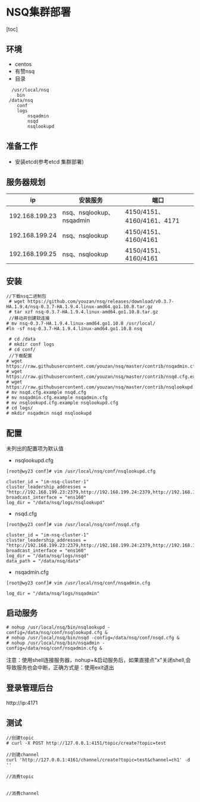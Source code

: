 # NSQ集群部署
[toc]

## 环境

* centos
* 有赞nsq
* 目录
```
  /usr/local/nsq
    bin
 /data/nsq
    conf
    logs
        nsqadmin 
        nsqd 
        nsqlookupd
```

## 准备工作
* 安装etcd(参考etcd 集群部署)


## 服务器规划
ip | 安装服务|端口
---|---|---
192.168.199.23 | nsq、nsqlookup、nsqadmin | 4150/4151、4160/4161、4171
192.168.199.24 | nsq、nsqlookup | 4150/4151、4160/4161
192.168.199.25 | nsq、nsqlookup | 4150/4151、4160/4161



## 安装

```
//下载nsq二进制包
 # wget https://github.com/youzan/nsq/releases/download/v0.3.7-HA.1.9.4/nsq-0.3.7-HA.1.9.4.linux-amd64.go1.10.8.tar.gz
 # tar xzf nsq-0.3.7-HA.1.9.4.linux-amd64.go1.10.8.tar.gz
 //移动并创建软连接
# mv nsq-0.3.7-HA.1.9.4.linux-amd64.go1.10.8 /usr/local/
#ln -sf nsq-0.3.7-HA.1.9.4.linux-amd64.go1.10.8 nsq
 
 # cd /data 
 # mkdir conf logs
 # cd conf/
 //下载配置
# wget https://raw.githubusercontent.com/youzan/nsq/master/contrib/nsqadmin.cfg.example
# wget https://raw.githubusercontent.com/youzan/nsq/master/contrib/nsqd.cfg.example
# wget https://raw.githubusercontent.com/youzan/nsq/master/contrib/nsqlookupd.cfg.example
# mv nsqd.cfg.example nsqd.cfg
# mv nsqadmin.cfg.example nsqadmin.cfg
# mv nsqlookupd.cfg.example nsqlookupd.cfg
# cd logs/
# mkdir nsqadmin nsqd nsqlookupd
```

## 配置
未列出的配置项为默认值

* nsqlookupd.cfg
```
[root@wy23 conf]# vim /usr/local/nsq/conf/nsqlookupd.cfg

cluster_id = "im-nsq-cluster-1"
cluster_leadership_addresses = "http://192.168.199.23:2379,http://192.168.199.24:2379,http://192.168.199.25:2379"
broadcast_interface = "ens160"
log_dir = "/data/nsq/logs/nsqlookupd"

```

* nsqd.cfg
```
[root@wy23 conf]# vim /usr/local/nsq/conf/nsqd.cfg

cluster_id = "im-nsq-cluster-1"
cluster_leadership_addresses = "http://192.168.199.23:2379,http://192.168.199.24:2379,http://192.168.199.25:2379"
broadcast_interface = "ens160"
log_dir = "/data/nsq/logs/nsqd"
data_path = "/data/nsq/data"

```

* nsqadmin.cfg
```
[root@wy23 conf]# vim /usr/local/nsq/conf/nsqadmin.cfg

log_dir = "/data/nsq/logs/nsqadmin"
```


## 启动服务
```
# nohup /usr/local/nsq/bin/nsqlookupd -config=/data/nsq/conf/nsqlookupd.cfg &
# nohup /usr/local/nsq/bin/nsqd -config=/data/nsq/conf/nsqd.cfg &
# nohup /usr/local/nsq/bin/nsqadmin -config=/data/nsq/conf/nsqadmin.cfg &

```

注意：使用shell连接服务器，nohup+&启动服务后，如果直接点"x"关闭shell,会导致服务也会中断，正确方式是：使用exit退出



## 登录管理后台

http://ip:4171



## 测试
```
//创建topic
# curl -X POST http://127.0.0.1:4151/topic/create?topic=test

//创建channel
curl 'http://127.0.0.1:4161/channel/create?topic=test&channel=ch1' -d ''

//消费topic


//消费channel


```
